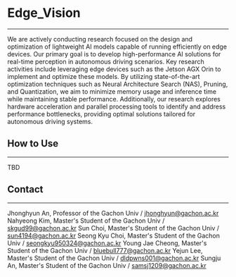 # Edge_Vision
-----------------------
We are actively conducting research focused on the design and optimization of lightweight AI models capable of running efficiently on edge devices. Our primary goal is to develop high-performance AI solutions for real-time perception in autonomous driving scenarios. Key research activities include leveraging edge devices such as the Jetson AGX Orin to implement and optimize these models. By utilizing state-of-the-art optimization techniques such as Neural Architecture Search (NAS), Pruning, and Quantization, we aim to minimize memory usage and inference time while maintaining stable performance.
Additionally, our research explores hardware acceleration and parallel processing tools to identify and address performance bottlenecks, providing optimal solutions tailored for autonomous driving systems.

## How to Use
-----------------------
TBD

## Contact
-----------------------
Jhonghyun An, Professor of the Gachon Univ / jhonghyun@gachon.ac.kr
Nahyeong Kim, Master's Student of the Gachon Univ / skgud99@gachon.ac.kr
Sun Choi, Master's Student of the Gachon Univ / sun4194@gachon.ac.kr
Seong Kyu Choi, Master's Student of the Gachon Univ / seongkyu950324@gachon.ac.kr
Young Jae Cheong, Master's Student of the Gachon Univ / bluebull777@gachon.ac.kr
Yejun Lee, Master's Student of the Gachon Univ / dldpwns001@gachon.ac.kr
Sungju An, Master's Student of the Gachon Univ / samsj1209@gachon.ac.kr 
